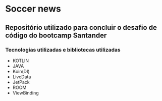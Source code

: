﻿# Soccer news
 
 ## Repositório utilizado para concluir o desafio de código do bootcamp Santander
 
 
 ### Tecnologias utilizadas e bibliotecas utilizadas
 <ul>
  <li>KOTLIN</li>
  <li>JAVA</li>
  <li>Koin(DI)</li>
  <li>LiveData</li>
  <li>JetPack</li>
  <li>ROOM</li>
  <li>ViewBinding</li>
 </ul>
